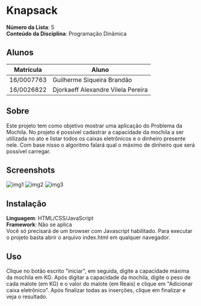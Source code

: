 # Knapsack

**Número da Lista**: 5<br>
**Conteúdo da Disciplina**: Programação Dinâmica<br>

## Alunos
|Matrícula | Aluno |
| -- | -- |
| 16/0007763  |  Guilherme Siqueira Brandão |
| 16/0026822  |  Djorkaeff Alexandre Vilela Pereira |

## Sobre 
Este projeto tem como objetivo mostrar uma aplicação do Problema da Mochila. No projeto é possível cadastrar a capacidade da mochila a ser utilizada no ato e listar todos os caixas eletrônicos e o dinheiro presente nele. Com base nisso o algoritmo falará qual o máximo de  dinheiro que será possível carregar.

## Screenshots
![img1](https://i.imgur.com/u5aC699.png)
![img2](https://i.imgur.com/8hWuzz4.png)
![img3](https://i.imgur.com/HznmcHy.png)



## Instalação 
**Linguagem**: HTML/CSS/JavaScript<br>
**Framework**: Não se aplica<br>
Você só precisará de um browser com Javascript habilitado. Para executar o projeto basta abrir o arquivo index.html em qualquer navegador.

## Uso 
Clique no botão escrito "iniciar", em seguida, digite a capacidade máxima da mochila em KG. Após digitar a capacidade da mochila, digite o peso de cada malote (em KG) e o valor do malote (em Reais) e clique em "Adicionar caixa eletrônico". Após finalizar todas as inserções, clique em finalizar e veja o resultado. 